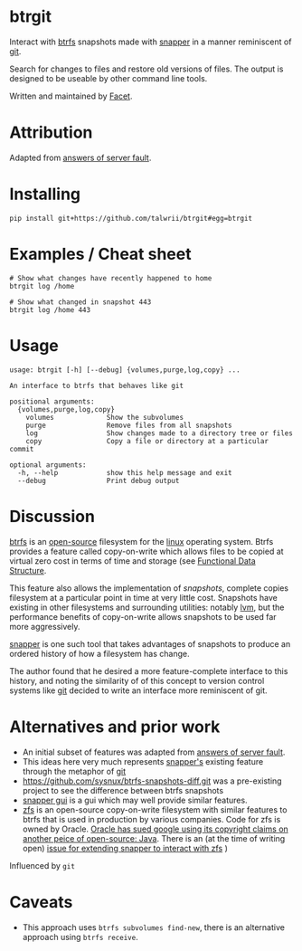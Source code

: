 <!-- This is generated by make-readme.py do not edit -->
# btrgit

Interact with [btrfs](https://btrfs.wiki.kernel.org/index.php/Main_Page) snapshots made with [snapper](http://snapper.io/documentation.html) in a manner reminiscent of [git](https://git-scm.com/).

Search for changes to files and restore old versions of files. The output is designed to be useable by other command line tools.

Written and maintained by [Facet](https://www.facetframer.com/).

# Attribution

Adapted from [answers of server fault](http://serverfault.com/questions/399894/does-btrfs-have-an-efficient-way-to-compare-snapshots).


# Installing

```
pip install git+https://github.com/talwrii/btrgit#egg=btrgit
```

# Examples / Cheat sheet

```
# Show what changes have recently happened to home
btrgit log /home

# Show what changed in snapshot 443
btrgit log /home 443

```

# Usage

```
usage: btrgit [-h] [--debug] {volumes,purge,log,copy} ...

An interface to btrfs that behaves like git

positional arguments:
  {volumes,purge,log,copy}
    volumes             Show the subvolumes
    purge               Remove files from all snapshots
    log                 Show changes made to a directory tree or files
    copy                Copy a file or directory at a particular commit

optional arguments:
  -h, --help            show this help message and exit
  --debug               Print debug output

```

# Discussion

[btrfs](https://btrfs.wiki.kernel.org/index.php/Main_Page) is an [open-source](https://opensource.org/) filesystem for the [linux](https://www.kernel.org/linux.html) operating system. Btrfs provides a feature called copy-on-write which allows files to be copied at virtual zero cost in terms of time and storage (see [Functional Data Structure](https://en.wikipedia.org/wiki/Purely_functional_data_structure).

This feature also allows the implementation of *snapshots*, complete copies filesystem at a particular point in time at very little cost. Snapshots have existing in other filesystems and surrounding utilities: notably [lvm](http://tldp.org/HOWTO/LVM-HOWTO/snapshots_backup.html), but the performance benefits of copy-on-write allows snapshots to be used far more aggressively.

[snapper](http://snapper.io/documentation.html) is one such tool that takes advantages of snapshots to produce an ordered history of how a filesystem has change.

The author found that he desired a more feature-complete interface to this history, and noting the similarity of of this concept to version control systems like [git](https://git-scm.com/) decided to write an interface more reminiscent of git.

# Alternatives and prior work

- An initial subset of features was adapted from [answers of server fault](http://serverfault.com/questions/399894/does-btrfs-have-an-efficient-way-to-compare-snapshots).
- This ideas here very much represents [snapper's](http://snapper.io/documentation.html) existing feature through the metaphor of  [git](https://git-scm.com/)
- https://github.com/sysnux/btrfs-snapshots-diff.git was a pre-existing project to see the difference between btrfs snapshots
- [snapper gui](https://github.com/ricardomv/snapper-gui) is a gui which may well provide similar features.
- [zfs](https://docs.oracle.com/cd/E19253-01/819-5461/zfsover-2/index.html) is an open-source copy-on-write filesystem with similar features to btrfs that is used in production by various companies. Code for zfs is owned by Oracle. [Oracle has sued google using its copyright claims on another peice of open-source: Java](https://www.cnet.com/news/oracle-sues-google-over-android-and-java/). There is an (at the time of writing open) [issue for extending snapper to interact with zfs](https://github.com/openSUSE/snapper/issues/145)
)


Influenced by `git`

# Caveats

- This approach uses `btrfs subvolumes find-new`, there is an alternative approach using `btrfs receive`.
